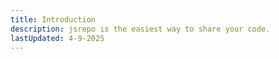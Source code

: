 ```yaml
---
title: Introduction
description: jsrepo is the easiest way to share your code.
lastUpdated: 4-9-2025
---
```

